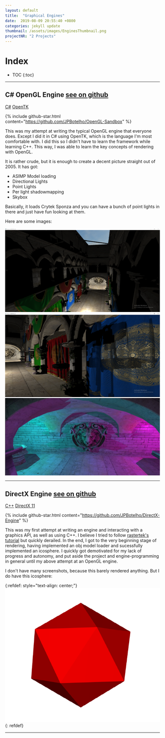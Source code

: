 ```yaml
---
layout: default
title:  "Graphical Engines"
date:  2019-08-09 20:55:40 +0800
categories: jekyll update
thumbnail: /assets/images/EnginesThumbnail.png
projectNR: "2 Projects"
---
```

<script async defer src="https://buttons.github.io/buttons.js"></script>

# Index
* TOC
{:toc}

---

## C# OpenGL Engine <a href="https://github.com/JPBotelho/OpenGL-Sandbox" class = "githubLink">see on github</a> 

<div markdown="https://github.com/JPBotelho/Fractal-Megacollection" class = "tagContainer">
<a href="#" class = "csharpTag">C#</a>
<a href ="#" class = "openGLTag">OpenTK</a>
</div>

{% include github-star.html content="https://github.com/JPBotelho/OpenGL-Sandbox" %} 

This was my attempt at writing the typical OpenGL engine that everyone does. Except I did it in C# using OpenTK, which is the language I'm most comfortable with. I did this so I didn't have to learn the framework while learning C++. This way, I was able to learn the key concepts of rendering with OpenGL.

It is rather crude, but it is enough to create a decent picture straight out of 2005. It has got:
- ASIMP Model loading
- Directional Lights
- Point Lights
- Per light shadowmapping
- Skybox

Basically, it loads Crytek Sponza and you can have a bunch of point lights in there and just have fun looking at them.

Here are some images:

![Test](/assets/images/OGL1.png "Image")
![Test](/assets/images/OGL2.png "Image")
![Test](/assets/images/OGL3.png "Image")


---


## DirectX Engine <a href="https://github.com/JPBotelho/DirectX-Engine" class = "githubLink">see on github</a>

<div markdown="0" class = "tagContainer">
<a href="#" class = "cppTag">C++</a>
<a href="#" class = "directXTag">DirectX 11</a>
</div>

{% include github-star.html content="https://github.com/JPBotelho/DirectX-Engine" %} 


This was my first attempt at writing an engine and interacting with a graphics API, as well as using C++. I believe I tried to follow [rastertek's tutorial](http://www.rastertek.com/tutdx11.html) but quickly derailed. In the end, I got to the very beginning stage of rendering, having implemented an obj model loader and sucessfully implemented an icosphere. I quickly got demotivated for my lack of progress and autonomy, and put aside the project and engine-programming in general until my above attempt at an OpenGL engine.

I don't have many screenshots, because this barely rendered anything.
But I do have this icosphere:

{:refdef: style="text-align: center;"}
![Test](/assets/images/Ico.png "Image")
{: refdef}


---

